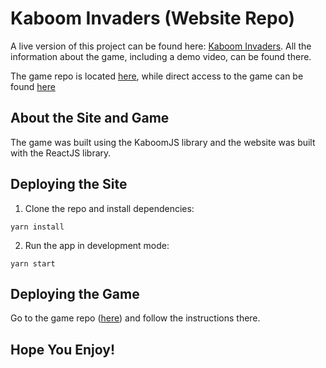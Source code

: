 # Kaboom Invaders (Website Repo)

A live version of this project can be found here: [Kaboom Invaders](https://kaboom-invaders.netlify.app/). All the information about the game, including a demo video, can be found there. 

The game repo is located [here](https://github.com/amad3usz/kaboom-invaders), while direct access to the game can be found [here](https://kaboom-invaders-game.netlify.app/)

## **About the Site and Game**

The game was built using the KaboomJS library and the website was built with the ReactJS library. 

## **Deploying the Site**

1. Clone the repo and install dependencies:

```yarn install```

2. Run the app in development mode:

```yarn start```

## **Deploying the Game**

Go to the game repo ([here](https://github.com/amad3usz/kaboom-invaders)) and follow the instructions there.

## **Hope You Enjoy!**
